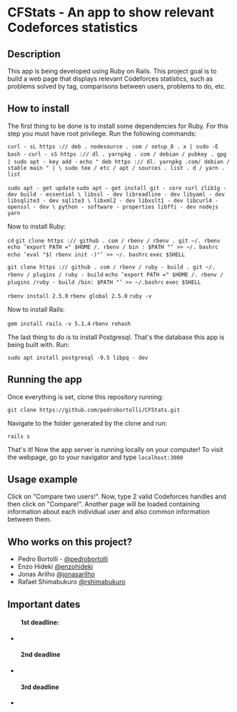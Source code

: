 # CFStats - An app to show relevant Codeforces statistics


## Description

This app is being developed using Ruby on Rails. This project goal is to build a web page that displays relevant Codeforces statistics, such as problems solved by tag, comparisons between users, problems to do, etc.


## How to install

The first thing to be done is to install some dependencies for Ruby. For this step you must have root privilege. Run the following commands:

``curl - sL https :// deb . nodesource . com / setup_8 . x | sudo -E bash -``
``curl - sS https :// dl . yarnpkg . com / debian / pubkey . gpg | sudo apt - key add -``
``echo " deb https :// dl. yarnpkg .com/ debian / stable main " | \ sudo tee / etc / apt / sources . list . d / yarn . list``

``sudo apt - get update``
``sudo apt - get install git - core curl zlib1g - dev build - essential \ libssl - dev libreadline - dev libyaml - dev libsqlite3 - dev sqlite3 \ libxml2 - dev libxslt1 - dev libcurl4 - openssl - dev \ python - software - properties libffi - dev nodejs yarn``


Now to install Ruby:

``cd``
``git clone https :// github . com / rbenv / rbenv . git ~/. rbenv``
``echo ’export PATH =" $HOME /. rbenv / bin : $PATH "’ >> ~/. bashrc``
``echo ’eval "$( rbenv init -)"’ >> ~/. bashrc``
``exec $SHELL``

``git clone https :// github . com / rbenv / ruby - build . git ~/. rbenv / plugins / ruby - build``
``echo ’export PATH =" $HOME /. rbenv / plugins /ruby - build /bin: $PATH "’ >> ~/.bashrc``
``exec $SHELL``

``rbenv install 2.5.0``
``rbenv global 2.5.0``
``ruby -v``


Now to install Rails:

``gem install rails -v 5.1.4``
``rbenv rehash``


The last thing to do is to install Postgresql. That's the database this app is being built with. Run:

``sudo apt install postgresql -9.5 libpq - dev``


## Running the app

Once everything is set, clone this repository running:

``git clone https://github.com/pedrobortolli/CFStats.git``

Navigate to the folder generated by the clone and run:

``rails s``

That's it! Now the app server is running locally on your computer! To visit the webpage, go to your navigator and type ``localhost:3000``


## Usage example

Click on "Compare two users!". Now, type 2 valid Codeforces handles and then click on "Compare!". Another page will be loaded containing information about each individual user and also common information between them.


## Who works on this project?

* Pedro Bortolli - [@pedrobortolli](http://github.com/pedrobortolli)
* Enzo Hideki [@enzohideki](http://github.com/enzohideki)
* Jonas Arilho [@jonasarilho](http://github.com/jonasarilho)
* Rafael Shimabukuro [@rshimabukuro](http://github.com/rshimabukuro)


## Important dates

#### &nbsp;&nbsp;&nbsp;&nbsp;&nbsp;&nbsp;&nbsp;&nbsp; 1st deadline:
*
#### &nbsp;&nbsp;&nbsp;&nbsp;&nbsp;&nbsp;&nbsp;&nbsp; 2nd deadline
*
#### &nbsp;&nbsp;&nbsp;&nbsp;&nbsp;&nbsp;&nbsp;&nbsp; 3rd deadline
*
